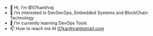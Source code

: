 - 👋 Hi, I’m @07kanthraj
- 👀 I’m interested in DevSecOps, Embedded Systems and BlockChain Technology
- 🌱 I’m currently learning DevOps Tools
- 📫 How to reach me At 07kanthraj@gmail.com

<!---
07kanthraj/07kanthraj is a ✨ special ✨ repository because its `README.md` (this file) appears on your GitHub profile.
You can click the Preview link to take a look at your changes.
--->
